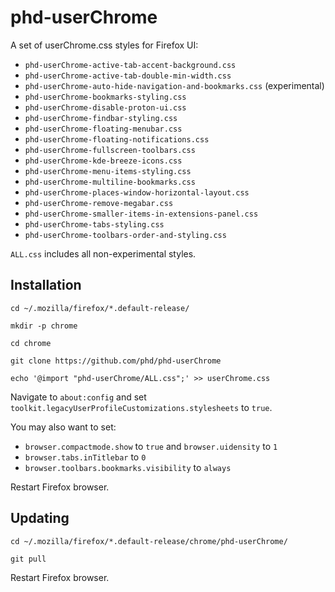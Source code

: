 phd-userChrome
=================================

A set of userChrome.css styles for Firefox UI:

- `phd-userChrome-active-tab-accent-background.css`
- `phd-userChrome-active-tab-double-min-width.css`
- `phd-userChrome-auto-hide-navigation-and-bookmarks.css` (experimental)
- `phd-userChrome-bookmarks-styling.css`
- `phd-userChrome-disable-proton-ui.css`
- `phd-userChrome-findbar-styling.css`
- `phd-userChrome-floating-menubar.css`
- `phd-userChrome-floating-notifications.css`
- `phd-userChrome-fullscreen-toolbars.css`
- `phd-userChrome-kde-breeze-icons.css`
- `phd-userChrome-menu-items-styling.css`
- `phd-userChrome-multiline-bookmarks.css`
- `phd-userChrome-places-window-horizontal-layout.css`
- `phd-userChrome-remove-megabar.css`
- `phd-userChrome-smaller-items-in-extensions-panel.css`
- `phd-userChrome-tabs-styling.css`
- `phd-userChrome-toolbars-order-and-styling.css`

`ALL.css` includes all non-experimental styles.

Installation
------------

`cd ~/.mozilla/firefox/*.default-release/`

`mkdir -p chrome`

`cd chrome`

`git clone https://github.com/phd/phd-userChrome`

`echo '@import "phd-userChrome/ALL.css";' >> userChrome.css`

Navigate to `about:config` and set `toolkit.legacyUserProfileCustomizations.stylesheets` to `true`.

You may also want to set:

- `browser.compactmode.show` to `true` and `browser.uidensity` to `1`
- `browser.tabs.inTitlebar` to `0`
- `browser.toolbars.bookmarks.visibility` to `always`

Restart Firefox browser.

Updating
--------

`cd ~/.mozilla/firefox/*.default-release/chrome/phd-userChrome/`

`git pull`

Restart Firefox browser.
